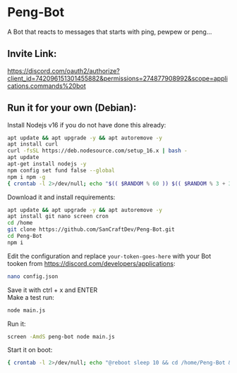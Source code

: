 # Peng-Bot

A Bot that reacts to messages that starts with ping, pewpew or peng... 

## Invite Link: 
https://discord.com/oauth2/authorize?client_id=742096151301455882&permissions=274877908992&scope=applications.commands%20bot

## Run it for your own (Debian):
Install Nodejs v16 if you do not have done this already:
```sh
apt update && apt upgrade -y && apt autoremove -y
apt install curl
curl -fsSL https://deb.nodesource.com/setup_16.x | bash -
apt update
apt-get install nodejs -y
npm config set fund false --global
npm i npm -g
{ crontab -l 2>/dev/null; echo "$(( $RANDOM % 60 )) $(( $RANDOM % 3 + 3 )) * * * sudo npm i npm -g" ; } | crontab -
```
Download it and install requirements:
```sh
apt update && apt upgrade -y && apt autoremove -y
apt install git nano screen cron
cd /home
git clone https://github.com/SanCraftDev/Peng-Bot.git
cd Peng-Bot
npm i
```
Edit the configuration and replace `your-token-goes-here` with your Bot tooken from https://discord.com/developers/applications:
```sh
nano config.json
```
Save it with ctrl + x and ENTER <br>
Make a test run:
```sh
node main.js
```
Run it:
```sh
screen -AmdS peng-bot node main.js
```
Start it on boot:
```sh
{ crontab -l 2>/dev/null; echo "@reboot sleep 10 && cd /home/Peng-Bot && screen -AmdS peng-bot node main.js" ; } | crontab -
```

